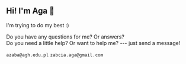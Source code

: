 ## Hi! I'm Aga :frog:

I'm trying to do my best :)

Do you have any questions for me? Or answers? \
Do you need a little help? Or want to help me? --- just send a message!


`azaba@agh.edu.pl`
`zabcia.aga@gmail.com`
<!--
**AgnieszkaZaba/AgnieszkaZaba** is a ✨ _special_ ✨ repository because its `README.md` (this file) appears on your GitHub profile.

Here are some ideas to get you started:

- 🔭 I’m currently working on ...
- 🌱 I’m currently learning ...
- 👯 I’m looking to collaborate on ...
- 🤔 I’m looking for help with ...
- 💬 Ask me about ...
- 📫 How to reach me: ...
- 😄 Pronouns: ...
- ⚡ Fun fact: ...
-->
